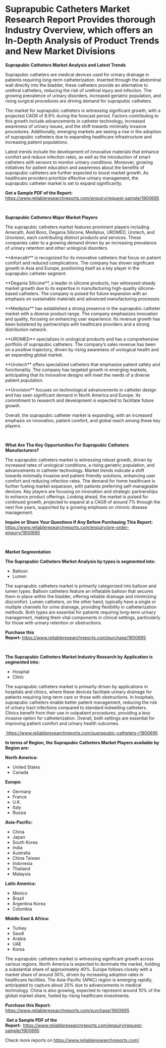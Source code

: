 <p><h1>Suprapubic Catheters Market Research Report Provides thorough Industry Overview, which offers an In-Depth Analysis of Product Trends and New Market Divisions</h1></p><p><strong>Suprapubic Catheters Market Analysis and Latest Trends</strong></p>
<p><p>Suprapubic catheters are medical devices used for urinary drainage in patients requiring long-term catheterization. Inserted through the abdominal wall directly into the bladder, these catheters provide an alternative to urethral catheters, reducing the risk of urethral injury and infection. The growing prevalence of urinary disorders, increased geriatric population, and rising surgical procedures are driving demand for suprapubic catheters.</p><p>The market for suprapubic catheters is witnessing significant growth, with a projected CAGR of 8.9% during the forecast period. Factors contributing to this growth include advancements in catheter technology, increased awareness of urinary issues, and the shift towards minimally invasive procedures. Additionally, emerging markets are seeing a rise in the adoption of suprapubic catheters due to expanding healthcare infrastructure and increasing patient populations. </p><p>Latest trends include the development of innovative materials that enhance comfort and reduce infection rates, as well as the introduction of smart catheters with sensors to monitor urinary conditions. Moreover, growing initiatives for patient education and awareness about the benefits of suprapubic catheters are further expected to boost market growth. As healthcare providers prioritize effective urinary management, the suprapubic catheter market is set to expand significantly.</p></p>
<p><strong>Get a Sample PDF of the Report:&nbsp;</strong> <a href="https://www.reliableresearchreports.com/enquiry/request-sample/1900695?utm_campaign=2219&utm_medium=2&utm_source=Github&utm_content=ia&utm_term=04032025&utm_id=suprapubic-catheters">https://www.reliableresearchreports.com/enquiry/request-sample/1900695</a></p>
<p>&nbsp;</p>
<p><strong>Suprapubic Catheters Major Market Players</strong></p>
<p><p>The suprapubic catheters market features prominent players including Amecath, Asid Bonz, Degania Silicone, Mediplus, UROMED, Urotech, and Urovision, each contributing distinct products and services. These companies cater to a growing demand driven by an increasing prevalence of urinary retention and other urological disorders.</p><p>**Amecath** is recognized for its innovative catheters that focus on patient comfort and reduced complications. The company has shown significant growth in Asia and Europe, positioning itself as a key player in the suprapubic catheter segment.</p><p>**Degania Silicone**, a leader in silicone products, has witnessed steady market growth due to its expertise in manufacturing high-quality silicone-based catheters. The company is poised for future expansion with an emphasis on sustainable materials and advanced manufacturing processes.</p><p>**Mediplus** has established a strong presence in the suprapubic catheter market with a diverse product range. The company emphasizes innovation and quality, focusing on enhancing user experience. Its revenue growth has been bolstered by partnerships with healthcare providers and a strong distribution network.</p><p>**UROMED** specializes in urological products and has a comprehensive portfolio of suprapubic catheters. The company’s sales revenue has been on a positive trajectory, driven by rising awareness of urological health and an expanding global market.</p><p>**Urotech** offers specialized catheters that emphasize patient safety and functionality. The company has targeted growth in emerging markets, anticipating that its innovative designs will meet the needs of a diverse patient population.</p><p>**Urovision** focuses on technological advancements in catheter design and has seen significant demand in North America and Europe. Its commitment to research and development is expected to facilitate future growth.</p><p>Overall, the suprapubic catheter market is expanding, with an increased emphasis on innovation, patient comfort, and global reach among these key players.</p></p>
<p>&nbsp;</p>
<p><strong>What Are The Key Opportunities For Suprapubic Catheters Manufacturers?</strong></p>
<p><p>The suprapubic catheters market is witnessing robust growth, driven by increased rates of urological conditions, a rising geriatric population, and advancements in catheter technology. Market trends indicate a shift towards minimally invasive and patient-friendly solutions, enhancing user comfort and reducing infection rates. The demand for home healthcare is further fueling market expansion, with patients preferring self-manageable devices. Key players are focusing on innovation and strategic partnerships to enhance product offerings. Looking ahead, the market is poised for continued growth, projected to expand at a CAGR of around 7% through the next five years, supported by a growing emphasis on chronic disease management.</p></p>
<p><strong>Inquire or Share Your Questions If Any Before Purchasing This Report:</strong> <a href="https://www.reliableresearchreports.com/enquiry/pre-order-enquiry/1900695?utm_campaign=2219&utm_medium=2&utm_source=Github&utm_content=ia&utm_term=04032025&utm_id=suprapubic-catheters">https://www.reliableresearchreports.com/enquiry/pre-order-enquiry/1900695</a></p>
<p>&nbsp;</p>
<p><strong>Market Segmentation</strong></p>
<p><strong>The Suprapubic Catheters Market Analysis by types is segmented into:</strong></p>
<p><ul><li>Balloon</li><li>Lumen</li></ul></p>
<p><p>The suprapubic catheters market is primarily categorized into balloon and lumen types. Balloon catheters feature an inflatable balloon that secures them in place within the bladder, offering reliable drainage and minimizing discomfort. Lumen catheters, on the other hand, typically have a single or multiple channels for urine drainage, providing flexibility in catheterization methods. Both types are essential for patients requiring long-term urinary management, making them vital components in clinical settings, particularly for those with urinary retention or obstructions.</p></p>
<p><strong>Purchase this Report:&nbsp;</strong><a href="https://www.reliableresearchreports.com/purchase/1900695?utm_campaign=2219&utm_medium=2&utm_source=Github&utm_content=ia&utm_term=04032025&utm_id=suprapubic-catheters">https://www.reliableresearchreports.com/purchase/1900695</a></p>
<p>&nbsp;</p>
<p><strong>The Suprapubic Catheters Market Industry Research by Application is segmented into:</strong></p>
<p><ul><li>Hospital</li><li>Clinic</li></ul></p>
<p><p>The suprapubic catheters market is primarily driven by applications in hospitals and clinics, where these devices facilitate urinary drainage for patients requiring long-term care or those with obstructions. In hospitals, suprapubic catheters enable better patient management, reducing the risk of urinary tract infections compared to standard indwelling catheters. Clinics benefit from their use in outpatient procedures, providing a less invasive option for catheterization. Overall, both settings are essential for improving patient comfort and urinary health outcomes.</p></p>
<p><a href="https://www.reliableresearchreports.com/suprapubic-catheters-r1900695?utm_campaign=2219&utm_medium=2&utm_source=Github&utm_content=ia&utm_term=04032025&utm_id=suprapubic-catheters">&nbsp;https://www.reliableresearchreports.com/suprapubic-catheters-r1900695</a></p>
<p><strong>In terms of Region, the Suprapubic Catheters Market Players available by Region are:</strong></p>
<p>
    <p> <strong> North America: </strong>
        <ul>
            <li>United States</li>
            <li>Canada</li>
        </ul>
        </p> 
    <p> <strong> Europe: </strong>
        <ul>
            <li>Germany</li>
            <li>France</li>
            <li>U.K.</li>
            <li>Italy</li>
            <li>Russia</li>
        </ul>
        </p> 
    <p> <strong> Asia-Pacific: </strong>
        <ul>
            <li>China</li>
            <li>Japan</li>
            <li>South Korea</li>
            <li>India</li>
            <li>Australia</li>
            <li>China Taiwan</li>
            <li>Indonesia</li>
            <li>Thailand</li>
            <li>Malaysia</li>
        </ul>
        </p> 
    <p> <strong> Latin America: </strong>
        <ul>
            <li>Mexico</li>
            <li>Brazil</li>
            <li>Argentina Korea</li>
            <li>Colombia</li>
        </ul>
        </p> 
    <p> <strong> Middle East & Africa: </strong>
        <ul>
            <li>Turkey</li>
            <li>Saudi</li>
            <li>Arabia</li>
            <li>UAE</li>
            <li>Korea</li>
        </ul>
    </p>
    </p>
<p><p>The suprapubic catheters market is witnessing significant growth across various regions. North America is expected to dominate the market, holding a substantial share of approximately 40%. Europe follows closely with a market share of around 30%, driven by increasing adoption rates in healthcare facilities. The Asia-Pacific (APAC) region is emerging rapidly, anticipated to capture about 20% due to advancements in medical technology. China is also growing, expected to represent around 10% of the global market share, fueled by rising healthcare investments.</p></p>
<p><strong>Purchase this Report: </strong><a href="https://www.reliableresearchreports.com/purchase/1900695?utm_campaign=2219&utm_medium=2&utm_source=Github&utm_content=ia&utm_term=04032025&utm_id=suprapubic-catheters">https://www.reliableresearchreports.com/purchase/1900695</a></p>
<p>&nbsp;<strong>Get a Sample PDF of the Report:&nbsp;&nbsp;</strong><a href="https://www.reliableresearchreports.com/enquiry/request-sample/1900695?utm_campaign=2219&utm_medium=2&utm_source=Github&utm_content=ia&utm_term=04032025&utm_id=suprapubic-catheters">https://www.reliableresearchreports.com/enquiry/request-sample/1900695</a></p>
<p><strong></strong></p>
<p>Check more reports on <a href="https://www.reliableresearchreports.com/?utm_campaign=2219&utm_medium=2&utm_source=Github&utm_content=ia&utm_term=04032025&utm_id=suprapubic-catheters">https://www.reliableresearchreports.com/</a></p>